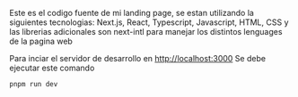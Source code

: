 Este es el codigo fuente de mi landing page, se estan utilizando la siguientes tecnologias:
Next.js, React, Typescript, Javascript, HTML, CSS y  las librerias adicionales son next-intl para manejar los distintos lenguages de la pagina web


Para inciar el servidor de desarrollo en [http://localhost:3000](http://localhost:3000)
Se debe ejecutar este comando

```bash
pnpm run dev


